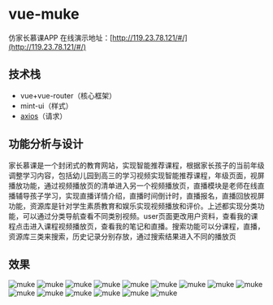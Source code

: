 # vue-muke
仿家长慕课APP
在线演示地址：[http://119.23.78.121/#/](http://119.23.78.121/#/)

## 技术栈

 - vue+vue-router（核心框架）
 - mint-ui（样式）
 - [ axios](https://www.npmjs.com/package/axios)（请求）
 
 ## 功能分析与设计
家长慕课是一个封闭式的教育网站，实现智能推荐课程，根据家长孩子的当前年级调整学习内容，包括幼儿园到高三的学习视频实现智能推荐课程，年级页面，视屏播放功能，通过视频播放页的清单进入另一个视频播放页，直播模块是老师在线直播辅导孩子学习，实现直播详情介绍，直播时间倒计时，直播报名，直播回放视屏功能，资源库是针对学生素质教育和娱乐实现视频播放和评价。上述都实现分类功能，可以通过分类导航查看不同类别视频。user页面更改用户资料，查看我的课程点击进入课程视频播放页，查看我的笔记和直播。搜索功能可以分课程，直播，资源库三类来搜索，历史记录分别存放，通过搜索结果进入不同的播放页

## 效果

![muke](https://github.com/deraqoan/vue-muke/blob/master/image/Screenshot_2017-08-22-22-33-17-821_com.tencent.mo.png)
![muke](https://github.com/deraqoan/vue-muke/blob/master/image/Screenshot_2017-08-22-22-33-36-930_com.tencent.mo.png)
![muke](https://github.com/deraqoan/vue-muke/blob/master/image/Screenshot_2017-08-22-22-33-43-927_com.tencent.mo.png)
![muke](https://github.com/deraqoan/vue-muke/blob/master/image/Screenshot_2017-08-22-22-34-59-272_com.tencent.mo.png)
![muke](https://github.com/deraqoan/vue-muke/blob/master/image/Screenshot_2017-08-22-22-35-13-334_com.tencent.mo.png)
![muke](https://github.com/deraqoan/vue-muke/blob/master/image/Screenshot_2017-08-22-22-35-21-108_com.tencent.mo.png)
![muke](https://github.com/deraqoan/vue-muke/blob/master/image/Screenshot_2017-08-22-22-35-49-641_com.tencent.mo.png)
![muke](https://github.com/deraqoan/vue-muke/blob/master/image/Screenshot_2017-08-22-22-35-58-330_com.tencent.mo.png)
![muke](https://github.com/deraqoan/vue-muke/blob/master/image/Screenshot_2017-08-22-22-36-06-566_com.tencent.mo.png)
![muke](https://github.com/deraqoan/vue-muke/blob/master/image/Screenshot_2017-08-22-22-36-57-267_com.tencent.mo.png)
![muke](https://github.com/deraqoan/vue-muke/blob/master/image/Screenshot_2017-08-22-22-37-12-147_com.tencent.mo.png)
![muke](https://github.com/deraqoan/vue-muke/blob/master/image/Screenshot_2017-08-22-22-37-16-416_com.tencent.mo.png)
![muke](https://github.com/deraqoan/vue-muke/blob/master/image/Screenshot_2017-08-22-22-38-26-507_com.tencent.mo.png)
![muke](https://github.com/deraqoan/vue-muke/blob/master/image/Screenshot_2017-08-22-22-38-37-548_com.tencent.mo.png)
![muke](https://github.com/deraqoan/vue-muke/blob/master/image/Screenshot_2017-08-22-22-38-58-276_com.tencent.mo.png)
